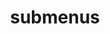 ---
layout: page
title: submenus
nav: false
nav_order: 5
dropdown: true
children: 
    - title: random
      permalink: /random/
    - title: divider
    - title: random
      permalink: /random/
---